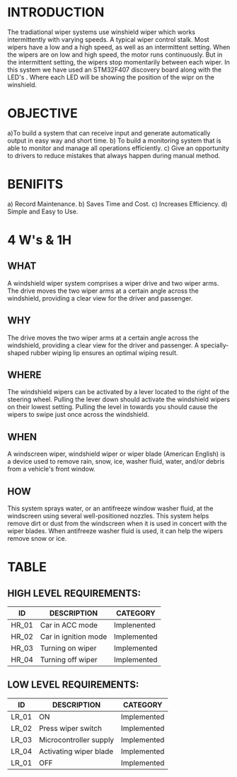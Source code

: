 # INTRODUCTION

The tradiational wiper systems use winshield wiper which works intermittently with varying speeds. A typical wiper control stalk. Most wipers have a low and a high speed, as well as an intermittent setting. When the wipers are on low and high speed, the motor runs continuously. But in the intermittent setting, the wipers stop momentarily between each wiper. In this system we have used an STM32F407 discovery board along with the LED's . Where each LED will be showing the position of the wipr on the winshield.

# OBJECTIVE

a)To build a system that can receive input and generate automatically output in easy way and short time.
b) To build a monitoring system that is able to monitor and manage all operations efficiently.
c) Give an opportunity to drivers to reduce mistakes that always happen during manual method.

# BENIFITS

a) Record Maintenance.
b) Saves Time and Cost.
c) Increases Efficiency.
d) Simple and Easy to Use.

# 4 W's & 1H
 
 ## WHAT
 A windshield wiper system comprises a wiper drive and two wiper arms. The drive moves the two wiper arms at a certain angle across the windshield, providing a clear     view for the driver and passenger.

## WHY
The drive moves the two wiper arms at a certain angle across the windshield, providing a clear view for the driver and passenger. A specially-shaped rubber wiping lip ensures an optimal wiping result.

## WHERE
The windshield wipers can be activated by a lever located to the right of the steering wheel. Pulling the lever down should activate the windshield wipers on their lowest setting. Pulling the level in towards you should cause the wipers to swipe just once across the windshield.

## WHEN
A windscreen wiper, windshield wiper or wiper blade (American English) is a device used to remove rain, snow, ice, washer fluid, water, and/or debris from a vehicle's front window.

## HOW
This system sprays water, or an antifreeze window washer fluid, at the windscreen using several well-positioned nozzles. This system helps remove dirt or dust from the windscreen when it is used in concert with the wiper blades. When antifreeze washer fluid is used, it can help the wipers remove snow or ice.

# TABLE

## HIGH LEVEL REQUIREMENTS:
|ID|DESCRIPTION|CATEGORY|
|---|---|---|
|HR_01| Car in ACC mode|Implenented|
|HR_02|Car in ignition mode|Implemented|
|HR_03|Turning on wiper|Implemented|
|HR_04|Turning off wiper|Implemented|

## LOW LEVEL REQUIREMENTS:
|ID|DESCRIPTION|CATEGORY|
|---|---|---|
|LR_01|ON|Implemented|
|LR_02|Press wiper switch|Implemented|
|LR_03|Microcontroller supply|Implemented|
|LR_04|Activating wiper blade|Implemented|
|LR_01|OFF|Implemented|
